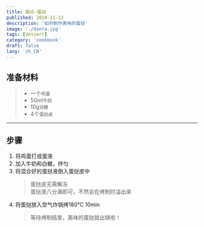 ```yaml
---
title: 甜点-蛋挞
published: 2024-11-13
description: '如何制作美味的蛋挞'
image: './danta.jpg'
tags: [dessert]
category: 'cookbook'
draft: false
lang: 'zh_CN'
---
```


## 准备材料  
>- 一个`鸡蛋`   
>- 50ml`牛奶`  
>- 10g`白糖` 
>- 4个`蛋挞皮`  

***********

## 步骤  
1. 将鸡蛋打成蛋液  
2. 加入牛奶和白糖，拌匀  
3. 将混合好的蛋挞液倒入蛋挞皮中  
    > 蛋挞皮无需解冻  
    > 蛋挞液八分满即可，不然会在烤制时溢出来  
4. 将蛋挞放入空气炸锅烤180℃ 10min  
    > 等待烤制结束，美味的蛋挞就出锅啦！  
